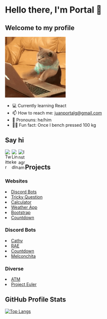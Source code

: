 <h1>Hello there, I'm Portal 👋</h1>

<h2>Welcome to my profile</h2>

<img src="https://raw.githubusercontent.com/juanportal/juanportal/main/cat.gif" width="200">

- 💻 Currently learning React
- 📫 How to reach me: juanportalg@gmail.com
- 👦 Pronouns: he/him
- 💪🏽 Fun fact: Once I bench pressed 100 kg

<h2>Say hi</h2>
<a href="https://twitter.com/JuanPortalG" target="_blank"><img align="left" alt="Twitter" width="22px" src="https://cdn.jsdelivr.net/npm/simple-icons@v3/icons/twitter.svg"/></a>
<a href="https://www.linkedin.com/in/juanportal" target="_blank"><img align="left" alt="LinkedIn" width="22px" src="https://cdn.jsdelivr.net/npm/simple-icons@v3/icons/linkedin.svg"/></a>
<a href="https://www.instagram.com/juanportalg/" target="_blank"><img align="left" alt="Instagram" width="22px" src="https://cdn.jsdelivr.net/npm/simple-icons@v3/icons/instagram.svg"/></a>

<br>

<h2>Projects</h2>

<h3>Websites</h3>
<li><a href='https://github.com/JuanPortal/Website'>Discord Bots</a></li>
<li><a href='https://github.com/JuanPortal/TrickyQuestion'>Tricky Question</a></li>
<li><a href='https://github.com/JuanPortal/Calculator-Website'>Calculator</a></li>
<li><a href='https://github.com/JuanPortal/Weather-App'>Weather App</a></li>
<li><a href='https://github.com/JuanPortal/Learning-Bootstrap'>Bootstrap</a></li>
<li><a href='https://github.com/JuanPortal/Countdown-Website'>Countdown</a></li>

<h3>Discord Bots</h3>
<li><a href='https://github.com/JuanPortal/DiscordBot-Cathy'>Cathy</a></li>
<li><a href='https://github.com/JuanPortal/DiscordBot-RAE'>RAE</a></li>
<li><a href='https://github.com/JuanPortal/DiscordBot-Countdown'>Countdown</a></li>
<li><a href='https://github.com/JuanPortal/DiscordBot-Melconchita'>Melconchita</a></li>

<h3>Diverse</h3>
<li><a href='https://github.com/JuanPortal/ATM'>ATM</a></li>
<li><a href='https://github.com/JuanPortal/ProjectEuler'>Project Euler</a></li>

<!--
[![Anurag's GitHub stats](https://github-readme-stats.vercel.app/api?username=juanportal)](https://github.com/anuraghazra/github-readme-stats)
-->

<h2>GitHub Profile Stats</h2>

[![Top Langs](https://github-readme-stats.vercel.app/api/top-langs/?username=juanportal&layout=compact)](https://github.com/anuraghazra/github-readme-stats)
